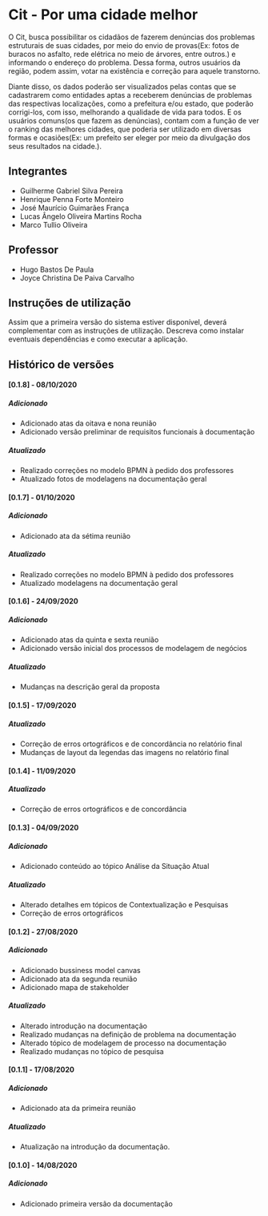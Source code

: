 # Cit - Por uma cidade melhor

<p>   O Cit, busca possibilitar os cidadãos de fazerem denúncias dos problemas estruturais de suas cidades, por meio do envio de provas(Ex: fotos de buracos no asfalto, rede elétrica no meio de árvores, entre outros.) e informando o endereço do problema. Dessa forma, outros usuários da região, podem assim, votar na existência e correção para aquele transtorno.</p>
<p>   Diante disso, os dados poderão ser visualizados pelas contas que se cadastrarem como entidades aptas a receberem denúncias de problemas das respectivas localizações, como a prefeitura e/ou estado, que poderão corrigi-los, com isso, melhorando a qualidade de vida para todos. E os usuários comuns(os que fazem as denúncias), contam com a função de ver o ranking das melhores cidades, que poderia ser utilizado em diversas formas e ocasiões(Ex: um prefeito ser eleger por meio da divulgação dos seus resultados na cidade.).</p>

## Integrantes

* Guilherme Gabriel Silva Pereira
* Henrique Penna Forte Monteiro
* José Maurício Guimarães França
* Lucas Ângelo Oliveira Martins Rocha
* Marco Tullio Oliveira

## Professor

* Hugo Bastos De Paula
* Joyce Christina De Paiva Carvalho

## Instruções de utilização

Assim que a primeira versão do sistema estiver disponível, deverá complementar com as instruções de utilização. Descreva como instalar eventuais dependências e como executar a aplicação.

## Histórico de versões

#### [0.1.8] - 08/10/2020
##### Adicionado
* Adicionado atas da oitava e nona reunião
* Adicionado versão preliminar de requisitos funcionais à documentação
##### Atualizado
* Realizado correções no modelo BPMN à pedido dos professores
* Atualizado fotos de modelagens na documentação geral

#### [0.1.7] - 01/10/2020
##### Adicionado
* Adicionado ata da sétima reunião
##### Atualizado
* Realizado correções no modelo BPMN à pedido dos professores
* Atualizado modelagens na documentação geral

#### [0.1.6] - 24/09/2020
##### Adicionado
* Adicionado atas da quinta e sexta reunião
* Adicionado versão inicial dos processos de modelagem de negócios
##### Atualizado
* Mudanças na descrição geral da proposta

#### [0.1.5] - 17/09/2020
##### Atualizado
* Correção de erros ortográficos e de concordância no relatório final
* Mudanças de layout da legendas das imagens no relatório final

#### [0.1.4] - 11/09/2020
##### Atualizado
* Correção de erros ortográficos e de concordância

#### [0.1.3] - 04/09/2020
##### Adicionado
* Adicionado conteúdo ao tópico Análise da Situação Atual
##### Atualizado
* Alterado detalhes em tópicos de Contextualização e Pesquisas
* Correção de erros ortográficos

#### [0.1.2] - 27/08/2020
##### Adicionado
* Adicionado bussiness model canvas
* Adicionado ata da segunda reunião
* Adicionado mapa de stakeholder
##### Atualizado
* Alterado introdução na documentação
* Realizado mudanças na definição de problema na documentação
* Alterado tópico de modelagem de processo na documentação
* Realizado mudanças no tópico de pesquisa
    
#### [0.1.1] - 17/08/2020
##### Adicionado
* Adicionado ata da primeira reunião
##### Atualizado
* Atualização na introdução da documentação.

#### [0.1.0] - 14/08/2020
##### Adicionado
* Adicionado primeira versão da documentação


